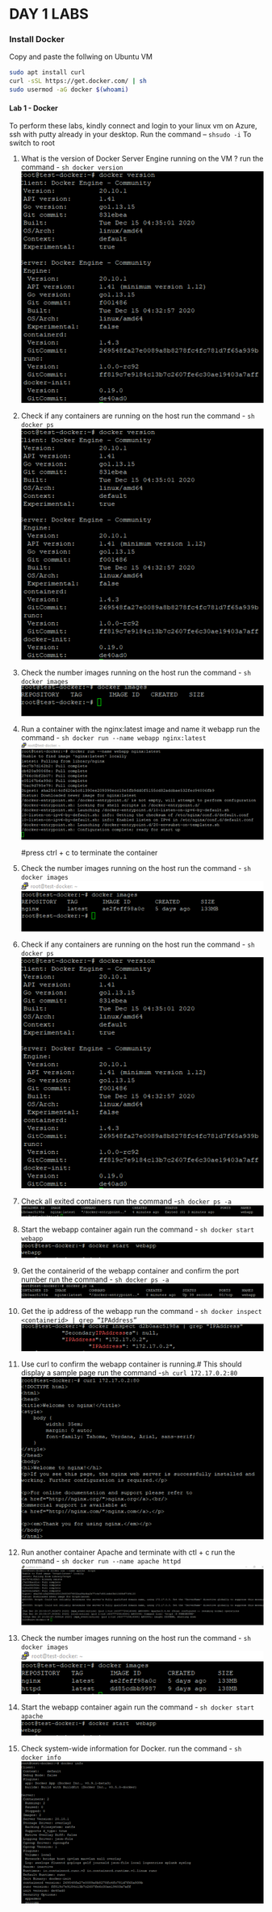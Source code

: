 # DAY 1 LABS


### Install Docker

Copy and paste the follwing on Ubuntu VM
``` sh
sudo apt install curl
curl -sSL https://get.docker.com/ | sh
sudo usermod -aG docker $(whoami)
```



#### Lab 1 - Docker
To perform these labs, kindly connect and login to your linux vm on Azure, ssh with putty already in your desktop. Run the command – ``` shsudo -i ``` To switch to root

1.  What is the version of Docker Server Engine running on the VM ?
    run the command - ``` sh docker version ```
    ![alt text](../img/docker-version.png "docker version")

2.  Check if any containers are running on the host
     run the command - ``` sh docker ps ```
    ![alt text](../img/docker-ps.png "docker ps")

3.	Check the number images running on the host 
    run the command - ``` sh docker images ```
     ![alt text](../img/docker-img.png "docker image")

4.	Run a container with the nginx:latest image and name it webapp
    run the command - ``` sh docker run --name webapp nginx:latest ``` 
        ![alt text](../img/docker-output.png "docker image")

      #press ctrl + c to terminate the container

5.	Check the number images running on the host 
    run the command - ``` sh docker images ```
     ![alt text](../img/docker-img2.png "docker image")

6.	Check if any containers are running on the host
    run the command -  ``` sh docker ps ```
    ![alt text](../img/docker-ps.png "docker ps")

7.	Check all exited containers
    run the command -``` sh docker ps -a ```
    ![alt text](../img/docker-psa.png "docker ps -a")

8.	Start the webapp container again 
    run the command - ``` sh docker start webapp ```
     ![alt text](../img/docker-start.png "docker start")

9.	Get the containerid of the webapp container and confirm the port number
     run the command - ``` sh docker ps -a ```
     ![alt text](../img/docker-psa2.png "docker ps -a")

10.	Get the ip address of the webapp
     run the command - ``` sh docker inspect <containerid> | grep “IPAddress” ```
    ![alt text](../img/docker-inspect.png "docker get ip address")

 
11.	Use curl to confirm the webapp container is running.# This should display a sample page
    run the command -``` sh curl 172.17.0.2:80 ```
   ![alt text](../img/curl-output.png "curl output")

12.	Run another container Apache and terminate with ctl + c
    run the command - ``` sh docker run --name apache httpd ```
     ![alt text](../img/docker-run2.png "docker run")

13.	Check the number images running on the host 
    run the command - ``` sh docker images  ```
    ![alt text](../img/docker-img3.png "docker run")


14.	Start the webapp container again 
    run the command - ``` sh docker start apache ```
    ![alt text](../img/docker-start.png "docker start")

15.	Check system-wide information for Docker.
    run the command - ``` sh docker info ```
     ![alt text](../img/docker-info.png "docker info")
